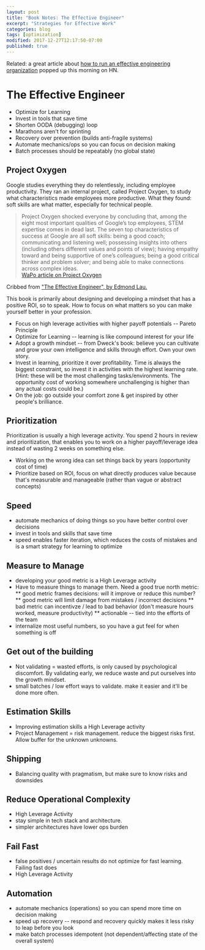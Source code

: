 ```yaml
---
layout: post
title: "Book Notes: The Effective Engineer"
excerpt: "Strategies for Effective Work"
categories: blog
tags: [optimization]
modified: 2017-12-27T12:17:50-07:00
published: true
---
```

Related: a great article about [how to run an effective engineering organization](https://minnenratta.wordpress.com/2017/01/25/things-i-have-learnt-as-the-software-engineering-lead-of-a-multinational/) popped up this morning on HN.

# The Effective Engineer
* Optimize for Learning
* Invest in tools that save time
* Shorten OODA (debugging) loop
* Marathons aren't for sprinting
* Recovery over prevention (builds anti-fragile systems)
* Automate mechanics/ops so you can focus on decision making
* Batch processes should be repeatably (no global state)

## Project Oxygen

Google studies everything they do relentlessly, including employee productivity.  They ran an internal project, called Project Oxygen, to study what characteristics made employees more productive.  What they found: soft skills are what matter, especially for technical people.

<blockquote>
	Project Oxygen shocked everyone by concluding that, among the eight most important qualities of Google’s top employees, STEM expertise comes in dead last. The seven top characteristics of success at Google are all soft skills: being a good coach; communicating and listening well; possessing insights into others (including others different values and points of view); having empathy toward and being supportive of one’s colleagues; being a good critical thinker and problem solver; and being able to make connections across complex ideas.
	<br />
	<a href="https://www.washingtonpost.com/news/answer-sheet/wp/2017/12/20/the-surprising-thing-google-learned-about-its-employees-and-what-it-means-for-todays-students/">WaPo article on Project Oxygen</a>
</blockquote>

Cribbed from <a href="http://www.effectiveengineer.com/">"The Effective Engineer", by Edmond Lau.</a>

This book is primarily about designing and developing a mindset that has a positive ROI, so to speak.  How to focus on what matters so you can make yourself better in your profession.

* Focus on high leverage activities with higher payoff potentials -- Pareto Principle
* Optimize for Learning -- learning is like compound interest for your life
* Adopt a growth mindset -- from Dweck's book: believe you can cultivate and grow your own intelligence and skills through effort.  Own your own story.
* Invest in learning, prioritize it over profitability.  Time is always the biggest constraint, so invest it in activities with the highest learning rate.  (Hint: these will be the most challenging tasks/environments.  The opportunity cost of working somewhere unchallenging is higher than any actual costs could be.)
* On the job: go outside your comfort zone & get inspired by other people's brilliance.

## Prioritization
Prioritization is usually a high leverage activity.  You spend 2 hours in review and prioritization, that enables you to work on a higher payoff/leverage idea instead of wasting 2 weeks on something else.
* Working on the wrong idea can set things back by years (opportunity cost of time)
* Prioritize based on ROI, focus on what directly produces value because that's measurable and manageable (rather than vague or abstract concepts)

## Speed
* automate mechanics of doing things so you have better control over decisions
* invest in tools and skills that save time
* speed enables faster iteration, which reduces the costs of mistakes and is a smart strategy for learning to optimize

## Measure to Manage
* developing your good metric is a High Leverage activity
* Have to measure things to manage them.  Need a good true north metric:
** good metric frames decisions: will it improve or reduce this number?
** good metric will limit damage from mistakes / incorrect decisions
** bad metric can incentivze / lead to bad behavior (don't measure hours worked, measure productivity)
** actionable -- tied into the efforts of the team
* internalize most useful numbers, so you have a gut feel for when something is off

## Get out of the building
* Not validating = wasted efforts, is only caused by psychological discomfort.  By validating early, we reduce waste and put ourselves into the growth mindset.
* small batches / low effort ways to validate.  make it easier and it'll be done more often.

## Estimation Skills
* Improving estimation skills a High Leverage activity
* Project Management = risk management.  reduce the biggest risks first.  Allow buffer for the unknown unknowns.

## Shipping
* Balancing quality with pragmatism, but make sure to know risks and downsides

## Reduce Operational Complexity
* High Leverage Activity
* stay simple in tech stack and architecture.
* simpler architectures have lower ops burden

## Fail Fast
* false positives / uncertain results do not optimize for fast learning.  Failing fast does
* High Leverage Activity

## Automation
* automate mechanics (operations) so you can spend more time on decision making
* speed up recovery -- respond and recovery quickly makes it less risky to leap before you look
* make batch processes idempotent (not dependent/affecting state of the overall system)
